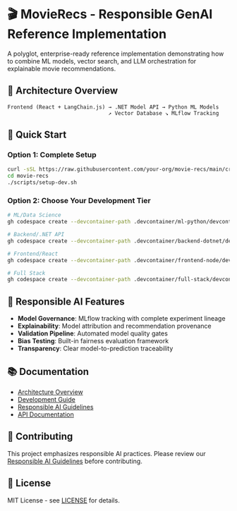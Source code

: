 # 🎬 MovieRecs - Responsible GenAI Reference Implementation

A polyglot, enterprise-ready reference implementation demonstrating how to combine ML models, vector search, and LLM orchestration for explainable movie recommendations.

## 🎯 Architecture Overview

```
Frontend (React + LangChain.js) → .NET Model API → Python ML Models
                                ↗ Vector Database ↘ MLflow Tracking
```

## 🚀 Quick Start

### Option 1: Complete Setup
```bash
curl -sSL https://raw.githubusercontent.com/your-org/movie-recs/main/create-repo-structure.sh | bash
cd movie-recs
./scripts/setup-dev.sh
```

### Option 2: Choose Your Development Tier
```bash
# ML/Data Science
gh codespace create --devcontainer-path .devcontainer/ml-python/devcontainer.json

# Backend/.NET API  
gh codespace create --devcontainer-path .devcontainer/backend-dotnet/devcontainer.json

# Frontend/React
gh codespace create --devcontainer-path .devcontainer/frontend-node/devcontainer.json

# Full Stack
gh codespace create --devcontainer-path .devcontainer/full-stack/devcontainer.json
```

## 🔬 Responsible AI Features

- **Model Governance**: MLflow tracking with complete experiment lineage
- **Explainability**: Model attribution and recommendation provenance  
- **Validation Pipeline**: Automated model quality gates
- **Bias Testing**: Built-in fairness evaluation framework
- **Transparency**: Clear model-to-prediction traceability

## 📚 Documentation

- [Architecture Overview](docs/architecture/overview.md)
- [Development Guide](docs/development/getting-started.md)
- [Responsible AI Guidelines](docs/responsible-ai/fairness-considerations.md)
- [API Documentation](docs/api/model-api.md)

## 🤝 Contributing

This project emphasizes responsible AI practices. Please review our [Responsible AI Guidelines](docs/responsible-ai/) before contributing.

## 📄 License

MIT License - see [LICENSE](LICENSE) for details.

